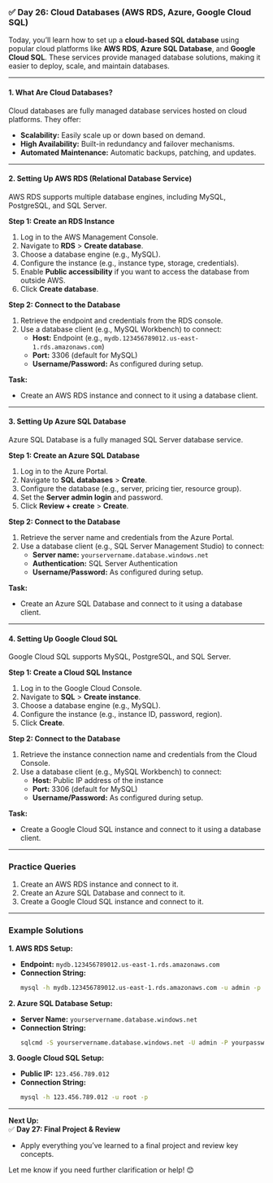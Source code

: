 ### ✅ **Day 26: Cloud Databases (AWS RDS, Azure, Google Cloud SQL)**  
Today, you’ll learn how to set up a **cloud-based SQL database** using popular cloud platforms like **AWS RDS**, **Azure SQL Database**, and **Google Cloud SQL**. These services provide managed database solutions, making it easier to deploy, scale, and maintain databases.

---

#### **1. What Are Cloud Databases?**  
Cloud databases are fully managed database services hosted on cloud platforms. They offer:  
- **Scalability:** Easily scale up or down based on demand.  
- **High Availability:** Built-in redundancy and failover mechanisms.  
- **Automated Maintenance:** Automatic backups, patching, and updates.  

---

#### **2. Setting Up AWS RDS (Relational Database Service)**  
AWS RDS supports multiple database engines, including MySQL, PostgreSQL, and SQL Server.  

**Step 1: Create an RDS Instance**  
1. Log in to the AWS Management Console.  
2. Navigate to **RDS** > **Create database**.  
3. Choose a database engine (e.g., MySQL).  
4. Configure the instance (e.g., instance type, storage, credentials).  
5. Enable **Public accessibility** if you want to access the database from outside AWS.  
6. Click **Create database**.  

**Step 2: Connect to the Database**  
1. Retrieve the endpoint and credentials from the RDS console.  
2. Use a database client (e.g., MySQL Workbench) to connect:  
   - **Host:** Endpoint (e.g., `mydb.123456789012.us-east-1.rds.amazonaws.com`)  
   - **Port:** 3306 (default for MySQL)  
   - **Username/Password:** As configured during setup.  

**Task:**  
- Create an AWS RDS instance and connect to it using a database client.  

---

#### **3. Setting Up Azure SQL Database**  
Azure SQL Database is a fully managed SQL Server database service.  

**Step 1: Create an Azure SQL Database**  
1. Log in to the Azure Portal.  
2. Navigate to **SQL databases** > **Create**.  
3. Configure the database (e.g., server, pricing tier, resource group).  
4. Set the **Server admin login** and password.  
5. Click **Review + create** > **Create**.  

**Step 2: Connect to the Database**  
1. Retrieve the server name and credentials from the Azure Portal.  
2. Use a database client (e.g., SQL Server Management Studio) to connect:  
   - **Server name:** `yourservername.database.windows.net`  
   - **Authentication:** SQL Server Authentication  
   - **Username/Password:** As configured during setup.  

**Task:**  
- Create an Azure SQL Database and connect to it using a database client.  

---

#### **4. Setting Up Google Cloud SQL**  
Google Cloud SQL supports MySQL, PostgreSQL, and SQL Server.  

**Step 1: Create a Cloud SQL Instance**  
1. Log in to the Google Cloud Console.  
2. Navigate to **SQL** > **Create instance**.  
3. Choose a database engine (e.g., MySQL).  
4. Configure the instance (e.g., instance ID, password, region).  
5. Click **Create**.  

**Step 2: Connect to the Database**  
1. Retrieve the instance connection name and credentials from the Cloud Console.  
2. Use a database client (e.g., MySQL Workbench) to connect:  
   - **Host:** Public IP address of the instance  
   - **Port:** 3306 (default for MySQL)  
   - **Username/Password:** As configured during setup.  

**Task:**  
- Create a Google Cloud SQL instance and connect to it using a database client.  

---

### **Practice Queries**  
1. Create an AWS RDS instance and connect to it.  
2. Create an Azure SQL Database and connect to it.  
3. Create a Google Cloud SQL instance and connect to it.  

---

### **Example Solutions**  

**1. AWS RDS Setup:**  
- **Endpoint:** `mydb.123456789012.us-east-1.rds.amazonaws.com`  
- **Connection String:**  
  ```bash
  mysql -h mydb.123456789012.us-east-1.rds.amazonaws.com -u admin -p
  ```

**2. Azure SQL Database Setup:**  
- **Server Name:** `yourservername.database.windows.net`  
- **Connection String:**  
  ```bash
  sqlcmd -S yourservername.database.windows.net -U admin -P yourpassword
  ```

**3. Google Cloud SQL Setup:**  
- **Public IP:** `123.456.789.012`  
- **Connection String:**  
  ```bash
  mysql -h 123.456.789.012 -u root -p
  ```

---

**Next Up:**  
✅ **Day 27: Final Project & Review**  
- Apply everything you’ve learned to a final project and review key concepts.  

Let me know if you need further clarification or help! 😊
